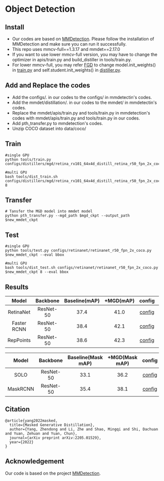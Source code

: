 # Object Detection
## Install
  - Our codes are based on [MMDetection](https://github.com/open-mmlab/mmdetection). Please follow the installation of MMDetection and make sure you can run it successfully.
  - This repo uses mmcv-full==1.3.17 and mmdet==2.17.0
  - If you want to use lower mmcv-full version, you may have to change the optimizer in apis/train.py and build_distiller in tools/train.py.
  - For lower mmcv-full, you may refer [FGD](https://github.com/yzd-v/FGD) to change model.init_weights() in [train.py](https://github.com/yzd-v/MGD/tree/master/det/tools/train.py) and self.student.init_weights() in [distiller.py](https://github.com/yzd-v/MGD/tree/master/det/mmdet/distillation/distillers/detection_distiller.py).
## Add and Replace the codes
  - Add the configs/. in our codes to the configs/ in mmdetectin's codes.
  - Add the mmdet/distillation/. in our codes to the mmdet/ in mmdetectin's codes.
  - Replace the mmdet/apis/train.py and tools/train.py in mmdetection's codes with mmdet/apis/train.py and tools/train.py in our codes.
  - Add pth_transfer.py to mmdetection's codes.
  - Unzip COCO dataset into data/coco/
## Train

```
#single GPU
python tools/train.py configs/distillers/mgd/retina_rx101_64x4d_distill_retina_r50_fpn_2x_coco.py

#multi GPU
bash tools/dist_train.sh configs/distillers/mgd/retina_rx101_64x4d_distill_retina_r50_fpn_2x_coco.py 8
```

## Transfer
```
# Tansfer the MGD model into mmdet model
python pth_transfer.py --mgd_path $mgd_ckpt --output_path $new_mmdet_ckpt
```
## Test

```
#single GPU
python tools/test.py configs/retinanet/retinanet_r50_fpn_2x_coco.py $new_mmdet_ckpt --eval bbox

#multi GPU
bash tools/dist_test.sh configs/retinanet/retinanet_r50_fpn_2x_coco.py $new_mmdet_ckpt 8 --eval bbox
```
## Results
|    Model    |  Backbone  | Baseline(mAP) | +MGD(mAP) |                            config                            |                          log                          | weight |
| :---------: | :--------: | :-----------: | :-------: | :----------------------------------------------------------: | :------------------------------------------------------: | :--: |
|  RetinaNet  | ResNet-50  |     37.4      |   41.0    | [config](https://github.com/open-mmlab/mmdetection/tree/master/configs/retinanet/retinanet_r50_fpn_2x_coco.py) | [baidu](https://pan.baidu.com/s/1sBxgi110KtZLSB8NDr7G-g?pwd=n83s) | [weight](https://pan.baidu.com/s/1Bqv2XNa_TAGZJFUd177WWA?pwd=gu2x) |
| Faster RCNN | ResNet-50  |     38.4      |   42.1    | [config](https://github.com/open-mmlab/mmdetection/tree/master/configs/faster_rcnn/faster_rcnn_r50_fpn_2x_coco.py) | [baidu](https://pan.baidu.com/s/1xrLcE2e9e5qT1nomX4TqTg?pwd=aheq) | [baidu](https://pan.baidu.com/s/1vuZuq06wg3X9SJPNWQSgrw?pwd=2x8z) |
|  RepPoints  | ResNet-50  |     38.6      |   42.3    | [config](https://github.com/open-mmlab/mmdetection/tree/master/configs/reppoints/reppoints_moment_r50_fpn_gn-neck+head_2x_coco.py) | [baidu](https://pan.baidu.com/s/103unzbTgqjIBdYzH8zliEg?pwd=aucd) | [baidu](https://pan.baidu.com/s/1HfqvLoMU57y9NXPq5TNhow?pwd=g79p) |

|  Model   | Backbone  | Baseline(Mask mAP) | +MGD(Mask mAP) |                            config                            |                          log                          | code |
| :------: | :-------: | :----------------: | :------------: | :----------------------------------------------------------: | :------------------------------------------------------: | :--: |
|   SOLO   | ResNet-50 |        33.1        |      36.2      | [config](https://github.com/open-mmlab/mmdetection/blob/master/configs/solo/solo_r50_fpn_1x_coco.py) | [baidu](https://pan.baidu.com/s/1kl7bSSkToN7atGZdWp9Ntw?pwd=wdpt) | [baidu](https://pan.baidu.com/s/1xZmIj_wP7SXsSxfXxa_4Ww?pwd=ksr1) |
| MaskRCNN | ResNet-50 |        35.4        |      38.1      | [config](https://github.com/open-mmlab/mmdetection/tree/master/configs/mask_rcnn/mask_rcnn_r50_fpn_2x_coco.py) | [baidu](https://pan.baidu.com/s/1uN8Q5Ew57oKUjzh65_TCVw?pwd=nykm) | [baidu](https://pan.baidu.com/s/1B4Bcw6S_sy882SMK2bp7uw?pwd=a7xf) |

## Citation
```
@article{yang2022masked,
  title={Masked Generative Distillation},
  author={Yang, Zhendong and Li, Zhe and Shao, Mingqi and Shi, Dachuan and Yuan, Zehuan and Yuan, Chun},
  journal={arXiv preprint arXiv:2205.01529},
  year={2022}
}
```

## Acknowledgement

Our code is based on the project [MMDetection](https://github.com/open-mmlab/mmdetection).